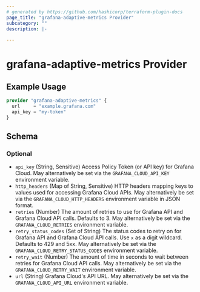 ```yaml
---
# generated by https://github.com/hashicorp/terraform-plugin-docs
page_title: "grafana-adaptive-metrics Provider"
subcategory: ""
description: |-
  
---
```


# grafana-adaptive-metrics Provider



## Example Usage

```terraform
provider "grafana-adaptive-metrics" {
  url     = "example.grafana.com"
  api_key = "my-token"
}
```

<!-- schema generated by tfplugindocs -->
## Schema

### Optional

- `api_key` (String, Sensitive) Access Policy Token (or API key) for Grafana Cloud. May alternatively be set via the `GRAFANA_CLOUD_API_KEY` environment variable.
- `http_headers` (Map of String, Sensitive) HTTP headers mapping keys to values used for accessing Grafana Cloud APIs. May alternatively be set via the `GRAFANA_CLOUD_HTTP_HEADERS` environment variable in JSON format.
- `retries` (Number) The amount of retries to use for Grafana API and Grafana Cloud API calls. Defaults to 3. May alternatively be set via the `GRAFANA_CLOUD_RETRIES` environment variable.
- `retry_status_codes` (Set of String) The status codes to retry on for Grafana API and Grafana Cloud API calls. Use `x` as a digit wildcard. Defaults to 429 and 5xx. May alternatively be set via the `GRAFANA_CLOUD_RETRY_STATUS_CODES` environment variable.
- `retry_wait` (Number) The amount of time in seconds to wait between retries for Grafana Cloud API calls. May alternatively be set via the `GRAFANA_CLOUD_RETRY_WAIT` environment variable.
- `url` (String) Grafana Cloud's API URL. May alternatively be set via the `GRAFANA_CLOUD_API_URL` environment variable.
